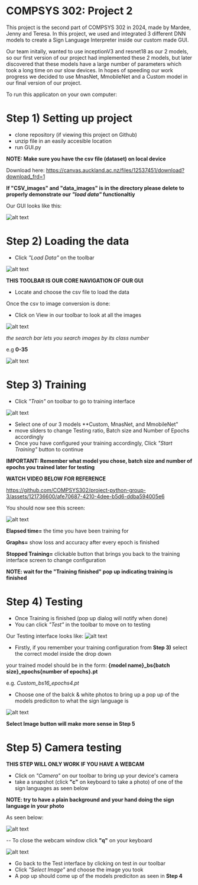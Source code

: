 # COMPSYS 302: Project 2

This project is the second part of COMPSYS 302 in 2024, made by Mardee, Jenny and Teresa. 
In this project, we used and integrated 3 different DNN models to create a Sign Language Interpreter inside our custom made GUI.

Our team initally, wanted to use inceptionV3 and resnet18 as our 2 models, so our first version of our project had implemented these 2 models, but later discovered that these models have a large number of parameters which took a long time on our slow devices. In hopes of speeding our work progress we decided to use MnasNet, MmobileNet and a Custom model in our final version of our project.


To run this applicaton on your own computer:

# Step 1) **Setting up project**
- clone repository (if viewing this project on Github)
- unzip file in an easily accesible location
- run GUI.py 

**NOTE: Make sure you have the csv file (dataset) on local device**

Download here:
https://canvas.auckland.ac.nz/files/12537451/download?download_frd=1

**If "CSV_images" and "data_images" is in the directory please delete to properly demonstrate our *"load data"* functionaltiy**

Our GUI looks like this:

![alt text](image.png)

# Step 2) **Loading the data**
- Click *"Load Data"* on the toolbar

![alt text](toolbar.png)

**THIS TOOLBAR IS OUR CORE NAVIGATION OF OUR GUI**

- Locate and choose the csv file to load the data

Once the csv to image conversion is done:

- Click on View in our toolbar to look at all the images

![alt text](image-4.png)

*the search bar lets you search images by its class number*

e.g **0-35**

![alt text](image-3.png)

# Step 3) **Training**
- Click *"Train"* on toolbar to go to training interface

![alt text](image-1.png)

- Select one of our 3 models **Custom, MnasNet, and MmobileNet"
- move sliders to change Testing ratio, Batch size and Number of Epochs accordingly 
- Once you have configured your training accordingly, Click *"Start Training"* button to continue

**IMPORTANT: Remember what model you chose, batch size and number of epochs you trained later for testing**

**WATCH VIDEO BELOW FOR REFERENCE**

https://github.com/COMPSYS302/project-python-group-3/assets/121736600/afe70687-4210-4dee-b5d6-ddba594005e6

You should now see this screen: 

![alt text](image-2.png)

**Elapsed time=** the time you have been training for

**Graphs=** show loss and accuracy after every epoch is finished

**Stopped Training=** clickable button that brings you back to the training interface screen to change  configuration

**NOTE: wait for the "Training finished" pop up indicating training is finished**

# Step 4) Testing

- Once Training is finished (pop up dialog will notify when done)
- You can click *"Test"* in the toolbar to move on to testing

Our Testing interface looks like:
![alt text](image-5.png)

- Firstly, if you remember your training configuration from **Step 3)** select the correct model inside the drop down

your trained model should be in the form: **{model name}_bs{batch size}_epochs{number of epochs}.pt**

e.g. *Custom_bs16_epochs4.pt*

- Choose one of the balck & white photos to bring up a pop up of the models prediciton to what the sign language is

![alt text](image-6.png)

**Select Image button will make more sense in Step 5**

# Step 5) Camera testing 

**THIS STEP WILL ONLY WORK IF YOU HAVE A WEBCAM**

- Click on *"Camera"* on our toolbar to bring up your device's camera
- take a snapshot (click **"c"** on keyboard to take a photo) of one of the sign languages as seen below

**NOTE: try to have a plain background and your hand doing the sign language in your photo**

As seen below:

![alt text](test_capture_image/capture_1.png)

-- To close the webcam window click **"q"** on your keyboard

![alt text](image-7.png)

- Go back to the Test interface by clicking on test in our toolbar 
- Click *"Select Image"* and choose the image you took
- A pop up should come up of the models prediciton as seen in **Step 4**
